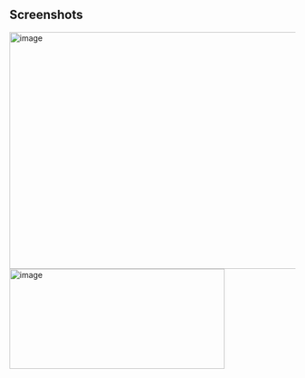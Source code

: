 


## Screenshots
<img width="1069" height="417" alt="image" src="https://github.com/user-attachments/assets/efe099ba-1273-4b23-8289-445f7c61c239" />

<img width="379" height="176" alt="image" src="https://github.com/user-attachments/assets/c4085a15-7ecc-468d-9ab3-c3404b62159c" />
